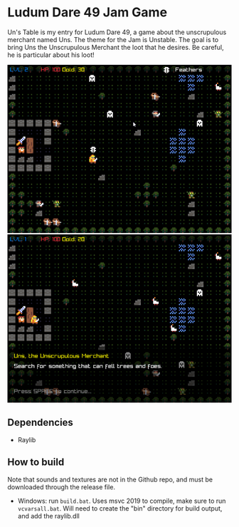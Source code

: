 # Ludum Dare 49 Jam Game

Un's Table is my entry for Ludum Dare 49, a game about the unscrupulous merchant named Uns. The theme for the Jam is Unstable. The goal is to bring Uns the Unscrupulous Merchant the loot that he desires. Be careful, he is particular about his loot!

![LD49 0](https://github.com/rytc/ld49/blob/main/screenshots/ld49_0.png)
![LD49 1](https://github.com/rytc/ld49/blob/main/screenshots/ld49_1.png)


## Dependencies
* Raylib

## How to build
Note that sounds and textures are not in the Github repo, and must be downloaded through the release file. 
* Windows: run `build.bat`. Uses msvc 2019 to compile, make sure to run `vcvarsall.bat`. Will need to create the "bin" directory for build output, and add the raylib.dll


